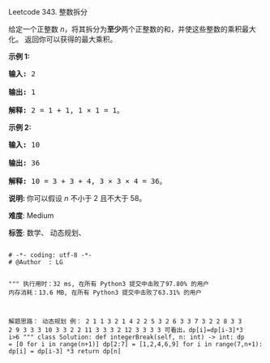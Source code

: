 Leetcode 343. 整数拆分
<p>给定一个正整数&nbsp;<em>n</em>，将其拆分为<strong>至少</strong>两个正整数的和，并使这些整数的乘积最大化。 返回你可以获得的最大乘积。</p>


<p><strong>示例 1:</strong></p>



<pre><strong>输入: </strong>2

<strong>输出: </strong>1

<strong>解释: </strong>2 = 1 + 1, 1 &times; 1 = 1。</pre>



<p><strong>示例&nbsp;2:</strong></p>



<pre><strong>输入: </strong>10

<strong>输出: </strong>36

<strong>解释: </strong>10 = 3 + 3 + 4, 3 &times;&nbsp;3 &times;&nbsp;4 = 36。</pre>



<p><strong>说明: </strong>你可以假设&nbsp;<em>n&nbsp;</em>不小于 2 且不大于 58。</p>





 **难度**: Medium



 **标签**: 数学、 动态规划、 





<div class="hcb_wrap">
<pre class="prism undefined-numbers lang-python" data-lang="Python"><code>
# -*- coding: utf-8 -*-
# @Author  : LG

"""
执行用时：32 ms, 在所有 Python3 提交中击败了97.80% 的用户
内存消耗：13.6 MB, 在所有 Python3 提交中击败了63.31% 的用户

解题思路：
    动态规划
    例：
        2   1   1
        3   2   1
        4   2   2
        5   3   2
        6   3   3
        7   3   2   2
        8   3   3   2
        9   3   3   3
        10  3   3   2   2
        11  3   3   3   2
        12  3   3   3   3
    可看出，dp[i]=dp[i-3]*3  i>6
"""
class Solution:
    def integerBreak(self, n: int) -> int:
        dp = [0 for i in range(n+1)]
        dp[2:7] = [1,2,4,6,9]
        for i in range(7,n+1):
            dp[i] = dp[i-3] *3
        return dp[n]
</code></pre></div>
